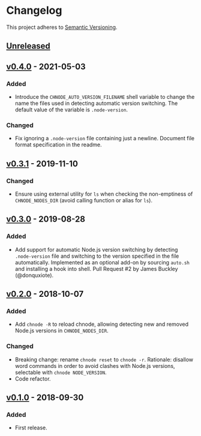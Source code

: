 # Changelog

This project adheres to [Semantic Versioning].

## [Unreleased]

## [v0.4.0] - 2021-05-03

### Added

* Introduce the `CHNODE_AUTO_VERSION_FILENAME` shell variable to change
  the name the files used in detecting automatic version switching. The
  default value of the variable is `.node-version`.

### Changed

* Fix ignoring a `.node-version` file containing just a
  newline. Document file format specification in the readme.

## [v0.3.1] - 2019-11-10

### Changed

* Ensure using external utility for `ls` when checking the non-emptiness
  of `CHNODE_NODES_DIR` (avoid calling function or alias for `ls`).

## [v0.3.0] - 2019-08-28

### Added

* Add support for automatic Node.js version switching by detecting
  `.node-version` file and switching to the version specified in the
  file automatically. Implemented as an optional add-on by sourcing
  `auto.sh` and installing a hook into shell. Pull Request #2 by James
  Buckley (@donquxiote).

## [v0.2.0] - 2018-10-07

### Added

* Add `chnode -R` to reload chnode, allowing detecting new and removed
  Node.js versions in `CHNODE_NODES_DIR`.

### Changed

* Breaking change: rename `chnode reset` to `chnode -r`. Rationale:
  disallow word commands in order to avoid clashes with Node.js
  versions, selectable with `chnode NODE_VERSION`.
* Code refactor.

## [v0.1.0] - 2018-09-30

### Added

* First release.

[Semantic Versioning]: https://semver.org/spec/v2.0.0.html
[Unreleased]: https://github.com/tkareine/chnode/compare/v0.4.0...HEAD
[v0.4.0]: https://github.com/tkareine/chnode/compare/v0.3.1...v0.4.0
[v0.3.1]: https://github.com/tkareine/chnode/compare/v0.3.0...v0.3.1
[v0.3.0]: https://github.com/tkareine/chnode/compare/v0.2.0...v0.3.0
[v0.2.0]: https://github.com/tkareine/chnode/compare/v0.1.0...v0.2.0
[v0.1.0]: https://github.com/tkareine/chnode/releases/tag/v0.1.0

